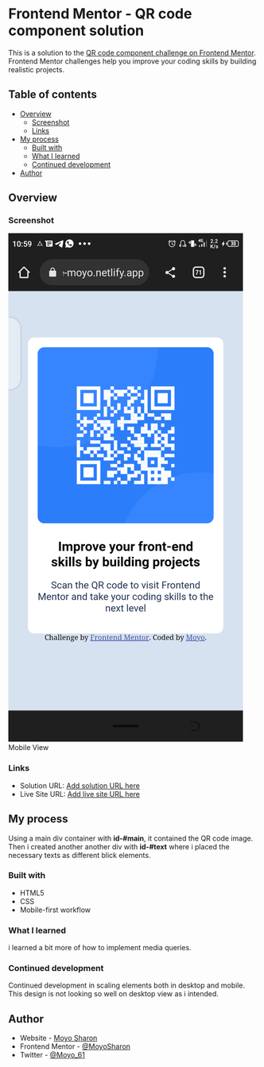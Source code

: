 # Frontend Mentor - QR code component solution

This is a solution to the [QR code component challenge on Frontend Mentor](https://www.frontendmentor.io/challenges/qr-code-component-iux_sIO_H). Frontend Mentor challenges help you improve your coding skills by building realistic projects. 

## Table of contents

- [Overview](#overview)
  - [Screenshot](#screenshot)
  - [Links](#links)
- [My process](#my-process)
  - [Built with](#built-with)
  - [What I learned](#what-i-learned)
  - [Continued development](#continued-development)
- [Author](#author)

## Overview

### Screenshot

![](Screenshot_20221128-105916.png)
Mobile View


### Links

- Solution URL: [Add solution URL here](https://your-solution-url.com)
- Live Site URL: [Add live site URL here](https://your-live-site-url.com)

## My process
Using a main div container with **id-#main**, it contained the QR code image. Then i created another another div with **id-#text** where i placed the necessary texts as different blick elements.

### Built with

- HTML5
- CSS
- Mobile-first workflow



### What I learned

i learned a bit more of how to implement media queries.


### Continued development
Continued development in scaling elements both in desktop and mobile. This design is not looking so well on desktop view as i intended.




## Author

- Website - [Moyo Sharon](https://github.com/MoyoSharon)
- Frontend Mentor - [@MoyoSharon](https://www.frontendmentor.io/profile/MoyoSharon)
- Twitter - [@Moyo_61](https://www.twitter.com/moyo_61)

